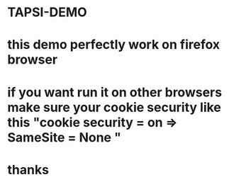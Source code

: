 # TAPSI-DEMO

# this demo perfectly work on firefox browser

# if you want run it on other browsers make sure your cookie security like this "cookie security = on => SameSite = None "
# thanks
